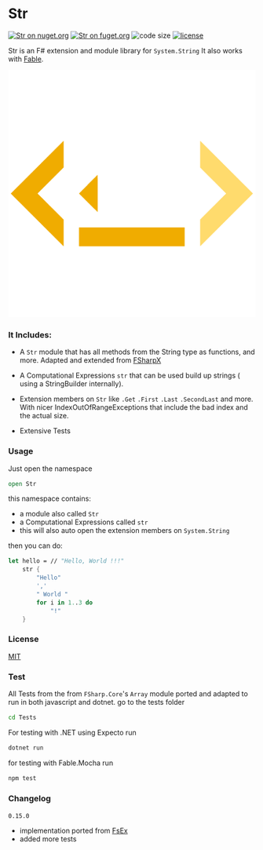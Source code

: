 # Str

[![Str on nuget.org](https://img.shields.io/nuget/v/Str)](https://www.nuget.org/packages/Str/)
[![Str on fuget.org](https://www.fuget.org/packages/Str/badge.svg)](https://www.fuget.org/packages/Str)
![code size](https://img.shields.io/github/languages/code-size/goswinr/Str.svg)
[![license](https://img.shields.io/github/license/goswinr/Str)](LICENSE)

Str is an F# extension and module library for `System.String`
It also works with [Fable](https://fable.io/).


![Logo](https://raw.githubusercontent.com/goswinr/Str/main/Doc/logo.png)

### It Includes:

- A `Str` module that has all methods from the String type as functions, and more. Adapted and extended from [FSharpX](https://github.com/fsprojects/FSharpx.Extras/blob/master/src/FSharpx.Extras/String.fs)
- A  Computational Expressions `str` that can be used build up strings ( using a StringBuilder internally).
- Extension members on `Str` like `.Get` `.First` `.Last` `.SecondLast` and more.
With nicer IndexOutOfRangeExceptions that include the bad index and the actual size.

- Extensive Tests

### Usage
Just open the namespace

```fsharp
open Str
```
this namespace contains:
- a module also called `Str`
- a  Computational Expressions called `str`
- this will also auto open the extension members on `System.String`

then you can do:

```fsharp
let hello = // "Hello, World !!!"
    str {
        "Hello"
        ','
        " World "
        for i in 1..3 do
            "!"
    }
```

### License
[MIT](https://raw.githubusercontent.com/goswinr/Str/main/LICENSE.txt)

### Test
All Tests from the from `FSharp.Core`'s `Array` module ported and adapted to run in both javascript and dotnet.
go to the tests folder

```bash
cd Tests
```

For testing with .NET using Expecto run

```bash
dotnet run
```

for testing with Fable.Mocha run

```bash
npm test
```


### Changelog

`0.15.0`
- implementation ported from [FsEx](https://github.com/goswinr/FsEx/blob/main/Src/StringModule.fs )
- added more tests